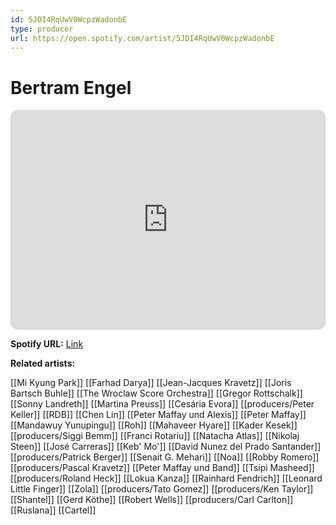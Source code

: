 ```yaml
---
id: 5JDI4RqUwV0WcpzWadonbE
type: producer
url: https://open.spotify.com/artist/5JDI4RqUwV0WcpzWadonbE
---
```

# Bertram Engel

<iframe style="border-radius:12px" src="https://open.spotify.com/embed/artist/5JDI4RqUwV0WcpzWadonbE" width="100%" height="352" frameBorder="0" allowfullscreen="" allow="autoplay; clipboard-write; encrypted-media; fullscreen; picture-in-picture" loading="lazy"></iframe>

**Spotify URL:** [Link](https://open.spotify.com/artist/5JDI4RqUwV0WcpzWadonbE)

**Related artists:**

[[Mi Kyung Park]]
[[Farhad Darya]]
[[Jean-Jacques Kravetz]]
[[Joris Bartsch Buhle]]
[[The Wroclaw Score Orchestra]]
[[Gregor Rottschalk]]
[[Sonny Landreth]]
[[Martina Preuss]]
[[Cesária Evora]]
[[producers/Peter Keller]]
[[RDB]]
[[Chen Lin]]
[[Peter Maffay und Alexis]]
[[Peter Maffay]]
[[Mandawuy Yunupingu]]
[[Roh]]
[[Mahaveer Hyare]]
[[Kader Kesek]]
[[producers/Siggi Bemm]]
[[Franci Rotariu]]
[[Natacha Atlas]]
[[Nikolaj Steen]]
[[José Carreras]]
[[Keb' Mo']]
[[David Nunez del Prado Santander]]
[[producers/Patrick Berger]]
[[Senait G. Mehari]]
[[Noa]]
[[Robby Romero]]
[[producers/Pascal Kravetz]]
[[Peter Maffay und Band]]
[[Tsipi Masheed]]
[[producers/Roland Heck]]
[[Lokua Kanza]]
[[Rainhard Fendrich]]
[[Leonard Little Finger]]
[[Zola]]
[[producers/Tato Gomez]]
[[producers/Ken Taylor]]
[[Shantel]]
[[Gerd Köthe]]
[[Robert Wells]]
[[producers/Carl Carlton]]
[[Ruslana]]
[[Cartel]]
